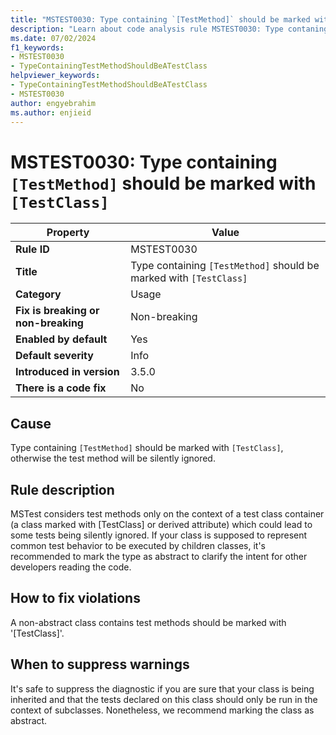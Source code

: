 ```yaml
---
title: "MSTEST0030: Type containing `[TestMethod]` should be marked with `[TestClass]`"
description: "Learn about code analysis rule MSTEST0030: Type contaning `[TestMethod]` should be marked with `[TestClass]`, otherwise the test method will be silently ignored."
ms.date: 07/02/2024
f1_keywords:
- MSTEST0030
- TypeContainingTestMethodShouldBeATestClass
helpviewer_keywords:
- TypeContainingTestMethodShouldBeATestClass
- MSTEST0030
author: engyebrahim
ms.author: enjieid
---
```

# MSTEST0030: Type containing `[TestMethod]` should be marked with `[TestClass]`

| Property                            | Value                                                              |
|-------------------------------------|--------------------------------------------------------------------|
| **Rule ID**                         | MSTEST0030                                                         |
| **Title**                           | Type containing `[TestMethod]` should be marked with `[TestClass]` |
| **Category**                        | Usage                                                              |
| **Fix is breaking or non-breaking** | Non-breaking                                                       |
| **Enabled by default**              | Yes                                                                |
| **Default severity**                | Info                                                               |
| **Introduced in version**           | 3.5.0                                                              |
| **There is a code fix**             | No                                                                 |

## Cause

Type containing `[TestMethod]` should be marked with `[TestClass]`, otherwise the test method will be silently ignored.

## Rule description

MSTest considers test methods only on the context of a test class container (a class marked with [TestClass] or derived attribute) which could lead to some tests being silently ignored. If your class is supposed to represent common test behavior to be executed by children classes, it's recommended to mark the type as abstract to clarify the intent for other developers reading the code.

## How to fix violations

A non-abstract class contains test methods should be marked with '[TestClass]'.

## When to suppress warnings

It's safe to suppress the diagnostic if you are sure that your class is being inherited and that the tests declared on this class should only be run in the context of subclasses. Nonetheless, we recommend marking the class as abstract.
